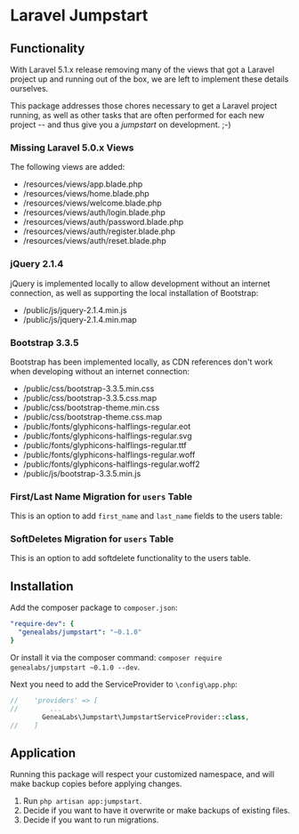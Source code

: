 # Laravel Jumpstart
## Functionality
With Laravel 5.1.x release removing many of the views that got a Laravel project up and running out of the box, we are
left to implement these details ourselves.

This package addresses those chores necessary to get a Laravel project running, as well as other tasks that are often
performed for each new project -- and thus give you a _jumpstart_ on development. ;-)

### Missing Laravel 5.0.x Views
The following views are added:
- /resources/views/app.blade.php
- /resources/views/home.blade.php
- /resources/views/welcome.blade.php
- /resources/views/auth/login.blade.php
- /resources/views/auth/password.blade.php
- /resources/views/auth/register.blade.php
- /resources/views/auth/reset.blade.php

### jQuery 2.1.4
jQuery is implemented locally to allow development without an internet connection, as well as supporting the local
installation of Bootstrap:
- /public/js/jquery-2.1.4.min.js
- /public/js/jquery-2.1.4.min.map

### Bootstrap 3.3.5
Bootstrap has been implemented locally, as CDN references don't work when developing without an internet connection:
- /public/css/bootstrap-3.3.5.min.css
- /public/css/bootstrap-3.3.5.css.map
- /public/css/bootstrap-theme.min.css
- /public/css/bootstrap-theme.css.map
- /public/fonts/glyphicons-halflings-regular.eot
- /public/fonts/glyphicons-halflings-regular.svg
- /public/fonts/glyphicons-halflings-regular.ttf
- /public/fonts/glyphicons-halflings-regular.woff
- /public/fonts/glyphicons-halflings-regular.woff2
- /public/js/bootstrap-3.3.5.min.js

### First/Last Name Migration for `users` Table
This is an option to add `first_name` and `last_name` fields to the users table:

### SoftDeletes Migration for `users` Table
This is an option to add softdelete functionality to the users table.

## Installation
Add the composer package to `composer.json`:
```yml
"require-dev": {
  "genealabs/jumpstart": "~0.1.0"
}
```
Or install it via the composer command: `composer require genealabs/jumpstart ~0.1.0 --dev`.

Next you need to add the ServiceProvider to `\config\app.php`:
```php
//    'providers' => [
//        ...
        GeneaLabs\Jumpstart\JumpstartServiceProvider::class,
//    ]
```
  
## Application
Running this package will respect your customized namespace, and will make backup copies before applying changes.

1. Run `php artisan app:jumpstart`.
2. Decide if you want to have it overwrite or make backups of existing files.
3. Decide if you want to run migrations.
